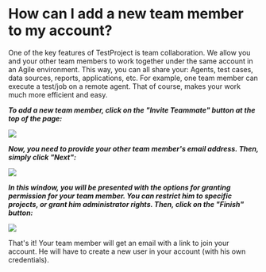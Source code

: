 # How can I add a new team member to my account?

One of the key features of TestProject is team collaboration. We allow you and your other team members to work together under the same account in an Agile environment. This way, you can all share your: Agents, test cases, data sources, reports, applications, etc. For example, one team member can execute a test/job on a remote agent. That of course, makes your work much more efficient and easy.

_**To add a new team member, click on the "Invite Teammate" button at the top of the page:**_

![](https://downloads.intercomcdn.com/i/o/170645876/efd23880379f762e99d63bb1/JjLcnD9h0A.png)

_**Now, you need to provide your other team member's email address. Then, simply click "Next":**_

![](https://downloads.intercomcdn.com/i/o/170645978/ac95397c1dcd21cc61d96015/yGL5NGwajC.png)

_**In this window, you will be presented with the options for granting permission for your team member. You can restrict him to specific projects, or grant him administrator rights. Then, click on the "Finish" button:**_

![](https://downloads.intercomcdn.com/i/o/170646184/1e5c0adb1cec485c3ad3fe77/chrome\_CwfXZ2xWAd.png)

That's it! Your team member will get an email with a link to join your account. He will have to create a new user in your account (with his own credentials).
